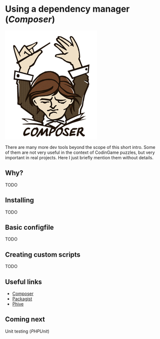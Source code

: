 # Using a dependency manager (_Composer_)

![Composer logo](../pic/composer-logo.png)

There are many more dev tools beyond the scope of this short intro. Some of them are not very useful in the context of CodinGame puzzles, but very important in real projects. Here I just briefly mention them without details.

## Why?

TODO

## Installing

TODO

## Basic configfile

TODO

## Creating custom scripts

TODO

## Useful links

* [Composer](https://getcomposer.org/)
* [Packagist](https://packagist.org/)
* [Phive](https://phar.io/)

## Coming next

Unit testing (_PHPUnit_)
